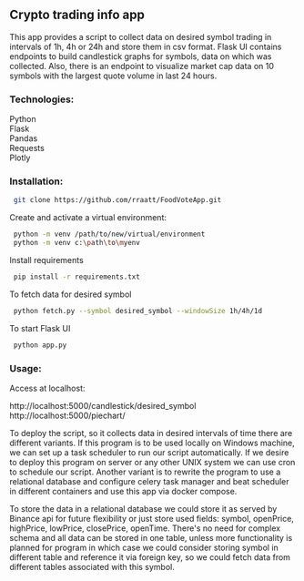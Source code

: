 ## Crypto trading info app

This app provides a script to collect data on desired symbol trading in intervals of 1h, 4h or 24h and store them in csv format.
Flask UI contains endpoints to build candlestick graphs for symbols, data on which was collected.
Also, there is an endpoint to visualize market cap data on 10 symbols with the largest quote volume in last 24 hours.

### Technologies:

<div style="display:flex; align-items: center; gap:10px">
     Python
</div>
<div style="display:flex; align-items: center; gap:10px">
     Flask
</div>
<div style="display:flex; align-items: center; gap:10px">
     Pandas
</div>
<div style="display:flex; align-items: center; gap:10px">
     Requests
</div>
<div style="display:flex; align-items: center; gap:10px">
     Plotly
</div>

### Installation:

 ```bash
  git clone https://github.com/rraatt/FoodVoteApp.git
```

Create and activate a virtual environment:

 ```bash
  python -m venv /path/to/new/virtual/environment
  python -m venv c:\path\to\myenv
```

Install requirements

 ```bash
  pip install -r requirements.txt       
```

To fetch data for desired symbol

 ```bash
  python fetch.py --symbol desired_symbol --windowSize 1h/4h/1d
  ```   

To start Flask UI

 ```bash
  python app.py
  ```   

### Usage:

Access at localhost:

 http://localhost:5000/candlestick/desired_symbol
 http://localhost:5000/piechart/
 

To deploy the script, so it collects data in desired intervals of time there are different variants.
If this program is to be used locally on Windows machine, we can set up a task scheduler to run our script automatically.
If we desire to deploy this program on server or any other UNIX system we can use cron to schedule our script.
Another variant is to rewrite the program to use a relational database and configure celery task manager and beat 
scheduler in different containers and use this app via docker compose.

To store the data in a relational database we could store it as served by Binance api for future flexibility or
just store used fields: symbol, openPrice, highPrice, lowPrice, closePrice, openTime. There's no need for complex schema
and all data can be stored in one table, unless more functionality is planned for program in which case we could consider
storing symbol in different table and reference it via foreign key, so we could fetch data from different tables associated with this symbol.